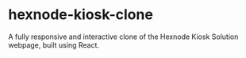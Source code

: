 # hexnode-kiosk-clone
A fully responsive and interactive clone of the Hexnode Kiosk Solution webpage, built using React.

